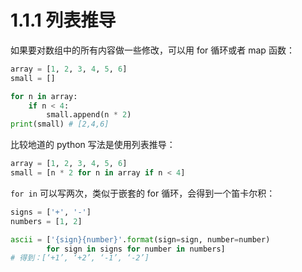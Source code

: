 # 1.1.1 列表推导

如果要对数组中的所有内容做一些修改，可以用 for 循环或者 map 函数：


```python
array = [1, 2, 3, 4, 5, 6]
small = []

for n in array:
	if n < 4:
		small.append(n * 2)
print(small) # [2,4,6]
```

比较地道的 python 写法是使用列表推导：


```python
array = [1, 2, 3, 4, 5, 6]
small = [n * 2 for n in array if n < 4]
```

`for in` 可以写两次，类似于嵌套的 for 循环，会得到一个笛卡尔积：


```python
signs = ['+', '-']
numbers = [1, 2]

ascii = ['{sign}{number}'.format(sign=sign, number=number)
		for sign in signs for number in numbers]
# 得到：[‘+1’, ‘+2’, ‘-1’, ‘-2’]
```